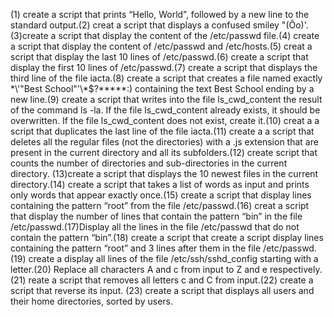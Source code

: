 (1) create a script that prints “Hello, World”, followed by a new line to the standard output.(2) creat a script that displays a confused smiley "(Ôo)'.(3)create a script that display the content of the /etc/passwd file.(4) create a script that display the content of /etc/passwd and /etc/hosts.(5) creat a script that display the last 10 lines of /etc/passwd.(6) create a script that display the first 10 lines of /etc/passwd.(7) create a script that displays the third line of the file iacta.(8) create a script that creates a file named exactly \*\\'"Best School"\'\\*$\?\*\*\*\*\*:) containing the text Best School ending by a new line.(9) create a script that writes into the file ls_cwd_content the result of the command ls -la. If the file ls_cwd_content already exists, it should be overwritten. If the file ls_cwd_content does not exist, create it.(10) creat a a script that duplicates the last line of the file iacta.(11) create a a script that deletes all the regular files (not the directories) with a .js extension that are present in the current directory and all its subfolders.(12) create script that counts the number of directories and sub-directories in the current directory.
(13)create a script that displays the 10 newest files in the current directory.(14) create a script that takes a list of words as input and prints only words that appear exactly once.(15) create a script that display lines containing the pattern “root” from the file /etc/passwd.(16) creat a script that display the number of lines that contain the pattern “bin” in the file /etc/passwd.(17)Display all the lines in the file /etc/passwd that do not contain the pattern “bin”.(18) create a script that create a script display lines containing the pattern “root” and 3 lines after them in the file /etc/passwd.(19) create a display all lines of the file /etc/ssh/sshd_config starting with a letter.(20) Replace all characters A and c from input to Z and e respectively.(21) reate a script that removes all letters c and C from input.(22) create a script that reverse its input. (23) create a script that displays all users and their home directories, sorted by users.
